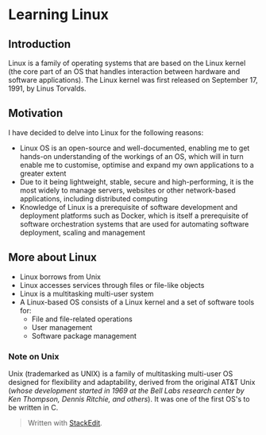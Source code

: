# Learning Linux
## Introduction
Linux is a family of operating systems that are based on the Linux kernel (the core part of an OS that handles interaction between hardware and software applications). The Linux kernel was first released on September 17, 1991, by Linus Torvalds.

## Motivation
I have decided to delve into Linux for the following reasons:

- Linux OS is an open-source and well-documented, enabling me to get hands-on understanding of the workings of an OS, which will in turn enable me to customise, optimise and expand my own applications to a greater extent
- Due to it being lightweight, stable, secure and high-performing, it is the most widely to manage servers, websites or other network-based applications, including distributed computing
- Knowledge of Linux is a prerequisite of software development and deployment platforms such as Docker, which is itself a prerequisite of software orchestration systems that are used for automating software deployment, scaling and management

## More about Linux
- Linux borrows from Unix
- Linux accesses services through files or file-like objects
- Linux is a multitasking multi-user system
- A Linux-based OS consists of a Linux kernel and a set of software tools for:
	- File and file-related operations
	- User management
	- Software package management

### Note on Unix
Unix (trademarked as UNIX) is a family of multitasking multi-user OS designed for flexibility and adaptability, derived from the original AT&T Unix (*whose development started in 1969 at the Bell Labs research center by Ken Thompson, Dennis Ritchie, and others*). It was one of the first OS's to be written in C.

> Written with [StackEdit](https://stackedit.io/).
